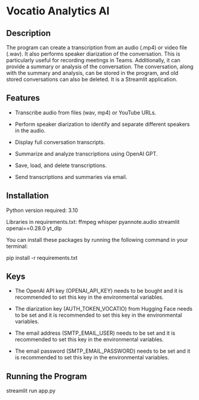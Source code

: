 # Vocatio Analytics AI

## Description

The program can create a transcription from an audio (.mp4) or video file (.wav). It also performs speaker diarization of the conversation. This is particularly useful for recording meetings in Teams. Additionally, it can provide a summary or analysis of the conversation. The conversation, along with the summary and analysis, can be stored in the program, and old stored conversations can also be deleted. It is a Streamlit application.

## Features

- Transcribe audio from files (wav, mp4) or YouTube URLs.

- Perform speaker diarization to identify and separate different     speakers in the audio.

- Display full conversation transcripts.

- Summarize and analyze transcriptions using OpenAI GPT.

- Save, load, and delete transcriptions.

- Send transcriptions and summaries via email.

## Installation

Python version required: 3.10

Libraries in requirements.txt:
ffmpeg
whisper
pyannote.audio
streamlit
openai==0.28.0
yt_dlp

You can install these packages by running the following command in your terminal:

pip install -r requirements.txt

## Keys

- The OpenAI API key (OPENAI_API_KEY) needs to be bought and it is recommended to set this key in the environmental variables.

- The diarization key (AUTH_TOKEN_VOCATIO) from Hugging Face needs to be set and it is recommended to set this key in the environmental variables.

- The email address (SMTP_EMAIL_USER) needs to be set and it is recommended to set this key in the environmental variables.

- The email password (SMTP_EMAIL_PASSWORD) needs to be set and it is recommended to set this key in the environmental variables.

## Running the Program

streamlit run app.py
